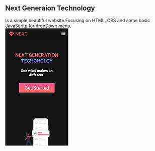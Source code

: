 ## Next Generaion Technology
Is a simple beautiful website.Focusing on HTML, CSS and some basic JavaScritp for dropDown menu.    
![image](image.jpg)



